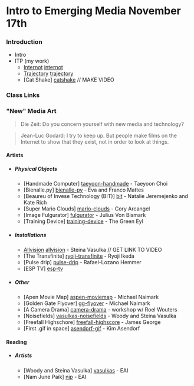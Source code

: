 # Intro to Emerging Media November 17th

### Introduction
  - Intro
  - ITP (my work)
    -  [Internot] [internot]
    -  [Trajectory] [trajectory]
    -  [Cat Shake] [catshake] // MAKE VIDEO
  
### Class Links

### "New" Media Art


> Die Zeit: Do you concern yourself with new media and technology?

> Jean-Luc Godard: I try to keep up. But people make films on the Internet to show that they exist, not in order to look at things.

#### Artists
* ##### Physical Objects
    * [Handmade Computer] [taeyoon-handmade] - Taeyoon Choi
    * [Bienalle.py] [bienalle-py] - Eva and Franco Mattes
    * [Beaureu of Invese Technology (BIT)] [bit] - Natalie Jeremejenko and Kate Rich
    * [Super Mario Clouds] [mario-clouds] - Cory Arcangel
    * [Image Fulgurator] [fulgurator] - Julius Von Bismark
    * [Training Device] [training-device] - The Green Eyl
* ##### Installations
    * [Allvision] [allvision] - Steina Vasulka  // GET LINK TO VIDEO
    * [The Transfinite] [ryoji-transfinite] - Ryoji Ikeda
    * [Pulse drip] [pulse-drip] - Rafael-Lozano Hemmer
    * [ESP TV] [esp-tv]
* ##### Other
    * [Apen Movie Map] [aspen-moviemap] - Michael Naimark
    * [Golden Gate Flyover] [gg-flyover] - Michael Naimark
    * [A Camera Drama] [camera-drama] - workshop w/ Roel Wouters
    * [Noisefields] [vasulkas-noisefields] - Woody and Steina Vasulka
    * [Freefall Highschore] [freefall-highscore] - James George
    * [First .gif in space] [asendorf-gif] - Kim Asendorf


#### Reading
* ##### Artists
    * [Woody and Steina Vasulka] [vasulkas] - EAI 
    * [Nam June Paik] [njp] - EAI









[//]: # (These are reference links used in the body of this note and get stripped out when the markdown processor does its job. There is no need to format nicely because it shouldn't be seen. Thanks SO - http://stackoverflow.com/questions/4823468/store-comments-in-markdown-syntax)


   [taeyoon-handmade]: <http://taeyoonchoi.com/handmade-computer/>
   [bienalle-py]: <http://0100101110101101.org/biennale-py/>
   [bit]: <http://bureauit.org/bangbang/>
   [mario-clouds]: <http://www.metmuseum.org/about-the-museum/museum-departments/office-of-the-director/digital-media-department/digital-underground/2014/digital-art-copyism>
   [ryoji-transfinite]: <http://www.armoryonpark.org/programs_events/detail/ryoji_ikeda>
   [freefall-highscore]: <http://jamesgeorge.org/Freefall-Highscore>
   [pulse-drip]: <http://www.lozano-hemmer.com/pulse_drip.php>
   [aspen-moviemap]: <http://www.naimark.net/projects/aspen.html>
   [gg-flyover]: <http://www.naimark.net/projects/goldengate.html>
   [vasulkas]: <http://www.eai.org/artistBio.htm?id=299>
   [vasulkas-noisefields]: <https://www.youtube.com/watch?v=wbn00MgqURk>
   [esp-tv]: <http://www.esptv.com/read-me/>
   [asendorf-gif]: <http://kimasendorf.com/first-gif-sent-into-deep-space/>
   [fulgurator]: <http://www.wired.com/2008/06/exclusive-inter/>
   [training-device]: <http://www.thegreeneyl.com/training-device>
   [camera-drama]: <https://vimeo.com/62869207>
   [njp]: <http://www.eai.org/artistBio.htm?id=481>
   [trajectory]: <https://vimeo.com/94469305>
   [internot]: <https://vimeo.com/90802811>
   [catshake]: <>
   [allvision]: <http://clocktower.org/event/steina-vasulka-video-demonstration>
   
   [PlDb]: <https://github.com/joemccann/dillinger/tree/master/plugins/dropbox/README.md>
   [PlGh]:  <https://github.com/joemccann/dillinger/tree/master/plugins/github/README.md>
   [PlGd]: <https://github.com/joemccann/dillinger/tree/master/plugins/googledrive/README.md>
   [PlOd]: <https://github.com/joemccann/dillinger/tree/master/plugins/onedrive/README.md>



